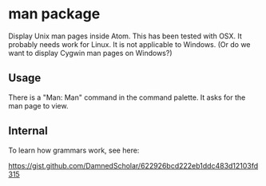 # man package

Display Unix man pages inside Atom.  This has been tested with OSX.  It probably
needs work for Linux.  It is not applicable to Windows.  (Or do we want to
display Cygwin man pages on Windows?)

## Usage

There is a "Man: Man" command in the command palette.  It asks for the man page
to view.

## Internal 

To learn how grammars work, see here:

https://gist.github.com/DamnedScholar/622926bcd222eb1ddc483d12103fd315
